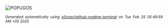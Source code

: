 <div align="justify">
<picture>
    <source media="(prefers-color-scheme: dark)" srcset="https://i.ibb.co/Dfcn0bYX/output-gif.gif">
    <source media="(prefers-color-scheme: light)" srcset="https://i.ibb.co/Dfcn0bYX/output-gif.gif">
    <img alt="POPUGOS" src="https://i.ibb.co/Dfcn0bYX/output-gif.gif">
</picture>

<sub><i>Generated automatically using [x0rzavi/github-readme-terminal](https://github.com/x0rzavi/github-readme-terminal) on Tue Feb 25 05:49:59 AM +05 2025</i></sub>
</div>
